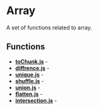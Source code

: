 # Array

A set of functions related to array.

## Functions

* [**toChunk.js**](./toChunk.md) - 
* [**diffrence.js**](./diffrence.md) - 
* [**unique.js**](./unique.md) - 
* [**shuffle.js**](./shuffle.md) - 
* [**union.js**](./union.md) - 
* [**flatten.js**](./flatten.md) - 
* [**intersection.js**](./intersection.md) - 
